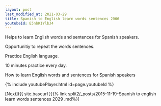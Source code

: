 ```yaml
---
layout: post
last_modified_at: 2021-03-29
title: Spanish to English learn words sentences 2066 
youtubeId: E5nbKIYlbJ4
---
```

 
 
Helps to learn English words and sentences for Spanish speakers.

Opportunitiy to repeat the words sentences. 

Practice English language. 
 
10 minutes practice every day. 
 
How to learn English words and sentences for Spanish speakers 
 
{% include youtubePlayer.html id=page.youtubeId %}
 
 
[Next]({{ site.baseurl }}{% link  split2/_posts/2015-11-19-Spanish to english learn words sentences 2029 .md%})
 
